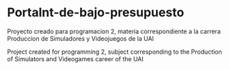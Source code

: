 # Portalnt-de-bajo-presupuesto

Proyecto creado para programacion 2, materia correspondiente a la carrera Produccion de Simuladores y Videojuegos de la UAI

Project created for programming 2, subject corresponding to the Production of Simulators and Videogames career of the UAI
